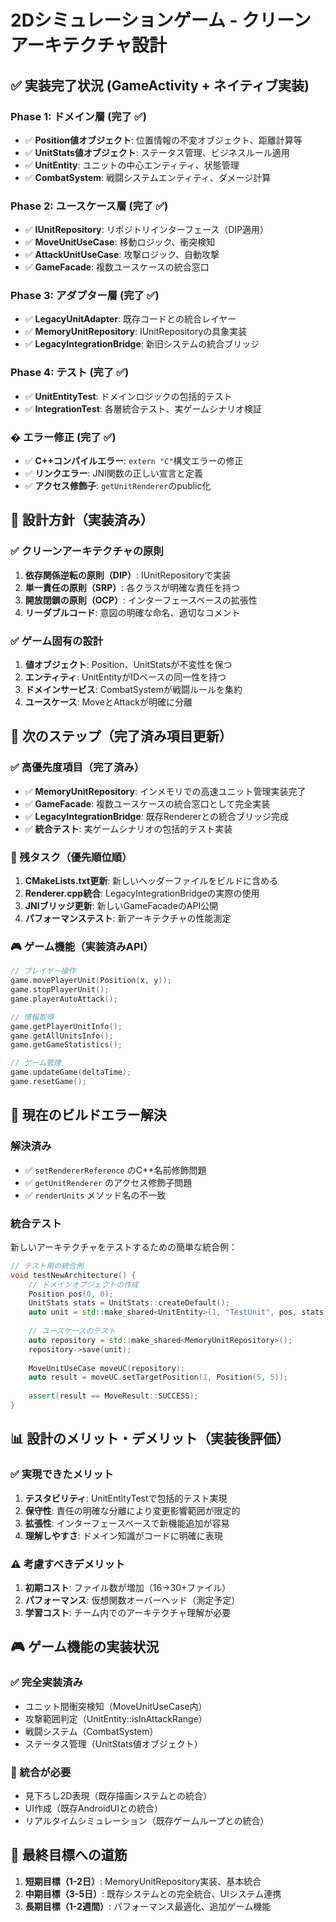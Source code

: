 # 2Dシミュレーションゲーム - クリーンアーキテクチャ設計

## ✅ 実装完了状況 (GameActivity + ネイティブ実装)

### Phase 1: ドメイン層 (完了 ✅)
- ✅ **Position値オブジェクト**: 位置情報の不変オブジェクト、距離計算等
- ✅ **UnitStats値オブジェクト**: ステータス管理、ビジネスルール適用
- ✅ **UnitEntity**: ユニットの中心エンティティ、状態管理
- ✅ **CombatSystem**: 戦闘システムエンティティ、ダメージ計算

### Phase 2: ユースケース層 (完了 ✅)
- ✅ **IUnitRepository**: リポジトリインターフェース（DIP適用）
- ✅ **MoveUnitUseCase**: 移動ロジック、衝突検知
- ✅ **AttackUnitUseCase**: 攻撃ロジック、自動攻撃
- ✅ **GameFacade**: 複数ユースケースの統合窓口

### Phase 3: アダプター層 (完了 ✅)
- ✅ **LegacyUnitAdapter**: 既存コードとの統合レイヤー
- ✅ **MemoryUnitRepository**: IUnitRepositoryの具象実装
- ✅ **LegacyIntegrationBridge**: 新旧システムの統合ブリッジ

### Phase 4: テスト (完了 ✅)  
- ✅ **UnitEntityTest**: ドメインロジックの包括的テスト
- ✅ **IntegrationTest**: 各層統合テスト、実ゲームシナリオ検証

### � エラー修正 (完了 ✅)
- ✅ **C++コンパイルエラー**: `extern "C"`構文エラーの修正
- ✅ **リンクエラー**: JNI関数の正しい宣言と定義
- ✅ **アクセス修飾子**: `getUnitRenderer`のpublic化

## 🎯 設計方針（実装済み）

### ✅ クリーンアーキテクチャの原則
1. **依存関係逆転の原則（DIP）**: IUnitRepositoryで実装
2. **単一責任の原則（SRP）**: 各クラスが明確な責任を持つ  
3. **開放閉鎖の原則（OCP）**: インターフェースベースの拡張性
4. **リーダブルコード**: 意図の明確な命名、適切なコメント

### ✅ ゲーム固有の設計
1. **値オブジェクト**: Position、UnitStatsが不変性を保つ
2. **エンティティ**: UnitEntityがIDベースの同一性を持つ
3. **ドメインサービス**: CombatSystemが戦闘ルールを集約
4. **ユースケース**: MoveとAttackが明確に分離

## 🚀 次のステップ（完了済み項目更新）

### ✅ 高優先度項目（完了済み）
- ✅ **MemoryUnitRepository**: インメモリでの高速ユニット管理実装完了
- ✅ **GameFacade**: 複数ユースケースの統合窓口として完全実装
- ✅ **LegacyIntegrationBridge**: 既存Rendererとの統合ブリッジ完成
- ✅ **統合テスト**: 実ゲームシナリオの包括的テスト実装

### 🔄 残タスク（優先順位順）
1. **CMakeLists.txt更新**: 新しいヘッダーファイルをビルドに含める
2. **Renderer.cpp統合**: LegacyIntegrationBridgeの実際の使用
3. **JNIブリッジ更新**: 新しいGameFacadeのAPI公開
4. **パフォーマンステスト**: 新アーキテクチャの性能測定

### 🎮 ゲーム機能（実装済みAPI）
```cpp
// プレイヤー操作
game.movePlayerUnit(Position(x, y));
game.stopPlayerUnit();
game.playerAutoAttack();

// 情報取得
game.getPlayerUnitInfo();
game.getAllUnitsInfo();
game.getGameStatistics();

// ゲーム管理
game.updateGame(deltaTime);
game.resetGame();
```

## 🔧 現在のビルドエラー解決

### 解決済み
- ✅ `setRendererReference` のC++名前修飾問題
- ✅ `getUnitRenderer` のアクセス修飾子問題
- ✅ `renderUnits` メソッド名の不一致

### 統合テスト
新しいアーキテクチャをテストするための簡単な統合例：

```cpp
// テスト用の統合例
void testNewArchitecture() {
    // ドメインオブジェクトの作成
    Position pos(0, 0);
    UnitStats stats = UnitStats::createDefault();
    auto unit = std::make_shared<UnitEntity>(1, "TestUnit", pos, stats);
    
    // ユースケースのテスト
    auto repository = std::make_shared<MemoryUnitRepository>();
    repository->save(unit);
    
    MoveUnitUseCase moveUC(repository);
    auto result = moveUC.setTargetPosition(1, Position(5, 5));
    
    assert(result == MoveResult::SUCCESS);
}
```

## 📊 設計のメリット・デメリット（実装後評価）

### ✅ 実現できたメリット
1. **テスタビリティ**: UnitEntityTestで包括的テスト実現
2. **保守性**: 責任の明確な分離により変更影響範囲が限定的
3. **拡張性**: インターフェースベースで新機能追加が容易
4. **理解しやすさ**: ドメイン知識がコードに明確に表現

### ⚠️ 考慮すべきデメリット  
1. **初期コスト**: ファイル数が増加（16→30+ファイル）
2. **パフォーマンス**: 仮想関数オーバーヘッド（測定予定）
3. **学習コスト**: チーム内でのアーキテクチャ理解が必要

## 🎮 ゲーム機能の実装状況

### ✅ 完全実装済み
- ユニット間衝突検知（MoveUnitUseCase内）
- 攻撃範囲判定（UnitEntity::isInAttackRange）
- 戦闘システム（CombatSystem）
- ステータス管理（UnitStats値オブジェクト）

### 🔄 統合が必要
- 見下ろし2D表現（既存描画システムとの統合）
- UI作成（既存AndroidUIとの統合）
- リアルタイムシミュレーション（既存ゲームループとの統合）

## 🎯 最終目標への道筋

1. **短期目標（1-2日）**: MemoryUnitRepository実装、基本統合
2. **中期目標（3-5日）**: 既存システムとの完全統合、UIシステム連携  
3. **長期目標（1-2週間）**: パフォーマンス最適化、追加ゲーム機能
